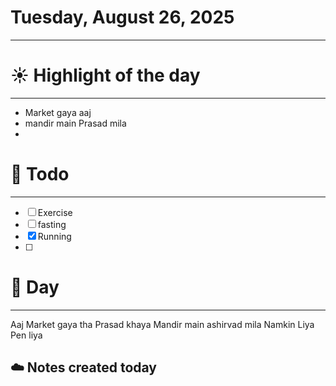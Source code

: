 # Tuesday, August 26, 2025

---

# ☀️ Highlight of the day  
---
-  Market gaya aaj  
-  mandir main Prasad mila 
-  

# 🚀 Todo  
---
- [ ]   Exercise
- [ ]   fasting
- [x]   Running
- [ ] 

# 📅 Day  
---
Aaj Market gaya tha 
Prasad khaya 
Mandir main ashirvad mila 
Namkin Liya 
Pen liya

## ☁️ Notes created today

